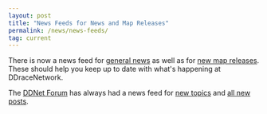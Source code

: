```yaml
---
layout: post
title: "News Feeds for News and Map Releases"
permalink: /news/news-feeds/
tag: current
---
```

There is now a news feed for [general news](/feed/) as well as for [new map releases](/releases/feed/). These should help you keep up to date with what's happening at DDraceNetwork.

The [DDNet Forum](//forum.ddnet.org/) has always had a news feed for [new topics](//forum.ddnet.tw/feed.php?mode=topics) and [all new posts](//forum.ddnet.tw/feed.php).
